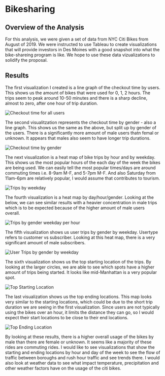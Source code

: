 # Bikesharing

## Overview of the Analysis

For this analysis, we were given a set of data from NYC Citi Bikes from August of 2019. We were instructed to use Tableau to create visualizations that will provide investors in Des Moines with a good snapshot into what the bike-shareing program is like. We hope to use these data vizualizations to solidify the proposal.

## Results

The first visualization I created is a line graph of the checkout time by users. This shows us the amount of bikes that were used for 0, 1, 2 hours. The trips seem to peak around 10-50 minutes and there is a sharp decline, almost to zero, after one hour of trip duration.

![Checkout time for all users](https://user-images.githubusercontent.com/90940985/161653630-21099079-0069-4ab6-bda9-b7c8123c3018.jpg)

The second visualitzation represents the checkout time by gender - also a line graph. This shows us the same as the above, but split up by gender of the users. There is a significantly more amount of male users thatn femal or unknown. It appears that males also seem to have longer trip durations.

![Checkout time by gender](https://user-images.githubusercontent.com/90940985/161654049-a93a9d8c-ab62-4b16-b3e4-457d91cc2cd7.jpg)

The next visualization is a heat map of bike trips by hour and by weekday. This shows us the most popular hours of the each day of the week the bikes are being used. We can easily tell the most popular times/days are around commuting times  i.e. 8-9am M-F, and 5-7pm M-F. And also Saturday from 11am-6pm are relatively popular, I would assume that contributes to tourism.

![Trips by weekday](https://user-images.githubusercontent.com/90940985/161654183-b707a56c-0bd1-4c50-b101-1beb81c9b1c9.jpg)

The fourth visualization is a heat map by day/hour/gender. Looking at the below, we can see similar results with a heavier concentration in male trips which is to be expected because of the higher amount of male users overall.

![Trips by gender weekday per hour](https://user-images.githubusercontent.com/90940985/161654621-604411d0-372b-42e3-82f7-5f514e09c73b.jpg)

The fifth visualization shows us user trips by gender by weekday. Usertype refers to customer vs subscriber. Looking at this heat map, there is a very significant amount of male subscribers.

![User Trips by gender by weekday](https://user-images.githubusercontent.com/90940985/161654768-b48cf347-2647-4643-b5b8-e11af81873d4.jpg)

The sixth visualization shows us the top starting location of the trips. By looking at the larger circles, we are able to see which spots have a higher amount of trips being started. It looks like mid-Manhattan is a very popular spot.

![Top Starting Location](https://user-images.githubusercontent.com/90940985/161654885-4a745d86-a638-48ad-bece-d822cd3116ae.jpg)

The last visualization shows us the top ending locations. This map looks very similar to the starting locations, which could be due to the short trip duration we are seeing in the first visualization. Since users are not typically using the bikes over an hour, it limits the distance they can go, so I would expect their start locations to be close to their end locations.

![Top Ending Location](https://user-images.githubusercontent.com/90940985/161655061-7039b7f0-471e-474d-98d6-791df4e46140.jpg)

By looking at these results, there is a higher overall usage of the bikes by male than there are female or unknown. It seems like a majority of these rides are commuting rides. I would like to see visualizations that show the starting and ending locations by hour and day of the week to see the flow of traffic between boroughs and rush hour traffic and see trends there. I would also look at weather data to see what impact temperature, precipitation and other weather factors have on the usage of the citi bikes.
